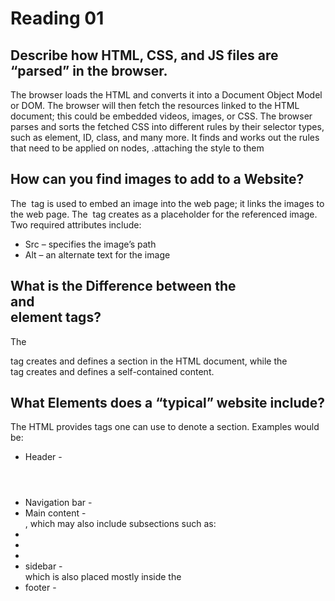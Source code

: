 # Reading 01
## Describe how HTML, CSS, and JS files are “parsed” in the browser.

The browser loads the HTML and converts it into a Document Object Model or DOM. 
The browser will then fetch the resources linked to the HTML document; this could be embedded videos, images, or CSS. 
The browser parses and sorts the fetched CSS into different rules by their selector types, such as element, ID, class, and many more. 
It finds and works out the rules that need to be applied on nodes, .attaching the style to them


## How can you find images to add to a Website?

The <img></img> tag is used to embed an image into the web page; it links the images to the web page. The <img></img> tag creates as a placeholder for the referenced image. Two required attributes include:
-	Src – specifies the image’s path
-	Alt – an alternate text for the image



## What is the Difference between the <article></article> and <section></setion> element tags?

The ***<section></section>*** tag creates and defines a section in the HTML document, while the ***<article></article>*** tag creates and defines a self-contained content.


## What Elements does a “typical” website include?
The HTML provides tags one can use to denote a section. Examples would be:
-	Header - <header></header>
-	Navigation bar - <nav></nav>
-	Main content - <main></main>, which may also include subsections such as:
  - <article></article>
  - <section></section>
  - <div></div>
- sidebar - <aside></aside> which is also placed mostly inside the <main></main>
- footer - <footer></footer>




  
